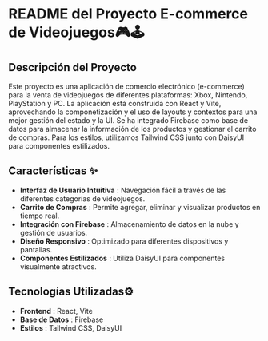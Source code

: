
# README del Proyecto E-commerce de Videojuegos🎮🕹️

## Descripción del Proyecto 

Este proyecto es una aplicación de comercio electrónico (e-commerce) para la venta de videojuegos de diferentes plataformas: Xbox, Nintendo, PlayStation y PC. La aplicación está construida con React y Vite, aprovechando la componetización y el uso de layouts y contextos para una mejor gestión del estado y la UI. Se ha integrado Firebase como base de datos para almacenar la información de los productos y gestionar el carrito de compras. Para los estilos, utilizamos Tailwind CSS junto con DaisyUI para componentes estilizados.

## Características ✨

* **Interfaz de Usuario Intuitiva** : Navegación fácil a través de las diferentes categorías de videojuegos.
* **Carrito de Compras** : Permite agregar, eliminar y visualizar productos en tiempo real.
* **Integración con Firebase** : Almacenamiento de datos en la nube y gestión de usuarios.
* **Diseño Responsivo** : Optimizado para diferentes dispositivos y pantallas.
* **Componentes Estilizados** : Utiliza DaisyUI para componentes visualmente atractivos.

## Tecnologías Utilizadas⚙️

* **Frontend** : React, Vite
* **Base de Datos** : Firebase
* **Estilos** : Tailwind CSS, DaisyUI
